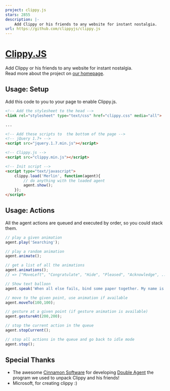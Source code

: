 ```yaml
---
project: clippy.js
stars: 2855
description: |-
    Add Clippy or his friends to any website for instant nostalgia.
url: https://github.com/clippyjs/clippy.js
---
```


[Clippy.JS](http://smore.com/clippy-js)
=========
Add Clippy or his friends to any website for instant nostalgia.  
Read more about the project on [our homepage](http://smore.com/clippy-js).


Usage: Setup
------------
Add this code to you to your page to enable Clippy.js.

```html
<!-- Add the stylesheet to the head -->
<link rel="stylesheet" type="text/css" href="clippy.css" media="all">

...

<!-- Add these scripts to  the bottom of the page -->
<!-- jQuery 1.7+ -->
<script src="jquery.1.7.min.js"></script>

<!-- Clippy.js -->
<script src="clippy.min.js"></script>

<!-- Init script -->
<script type="text/javascript">
    clippy.load('Merlin', function(agent){
        // do anything with the loaded agent
        agent.show();
    });
</script>

```

Usage: Actions
--------------
All the agent actions are queued and executed by order, so you could stack them.

```javascript
// play a given animation
agent.play('Searching');

// play a random animation
agent.animate();

// get a list of all the animations
agent.animations();
// => ["MoveLeft", "Congratulate", "Hide", "Pleased", "Acknowledge", ...]

// Show text balloon
agent.speak('When all else fails, bind some paper together. My name is Clippy.');

// move to the given point, use animation if available
agent.moveTo(100,100);

// gesture at a given point (if gesture animation is available)
agent.gestureAt(200,200);

// stop the current action in the queue
agent.stopCurrent();

// stop all actions in the queue and go back to idle mode
agent.stop();
```

Special Thanks
--------------
* The awesome [Cinnamon Software](http://www.cinnamonsoftware.com/) for developing [Double Agent](http://doubleagent.sourceforge.net/)
the program we used to unpack Clippy and his friends!
* Microsoft, for creating clippy :)

